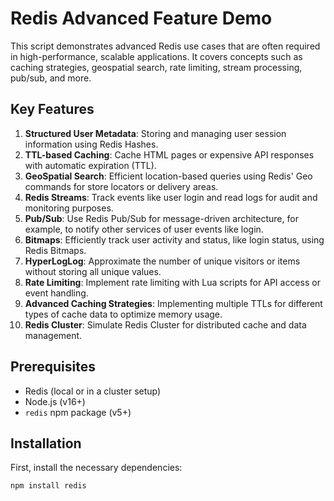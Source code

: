 # Redis Advanced Feature Demo

This script demonstrates advanced Redis use cases that are often required in high-performance, scalable applications. It covers concepts such as caching strategies, geospatial search, rate limiting, stream processing, pub/sub, and more.

## Key Features

1. **Structured User Metadata**: Storing and managing user session information using Redis Hashes.
2. **TTL-based Caching**: Cache HTML pages or expensive API responses with automatic expiration (TTL).
3. **GeoSpatial Search**: Efficient location-based queries using Redis' Geo commands for store locators or delivery areas.
4. **Redis Streams**: Track events like user login and read logs for audit and monitoring purposes.
5. **Pub/Sub**: Use Redis Pub/Sub for message-driven architecture, for example, to notify other services of user events like login.
6. **Bitmaps**: Efficiently track user activity and status, like login status, using Redis Bitmaps.
7. **HyperLogLog**: Approximate the number of unique visitors or items without storing all unique values.
8. **Rate Limiting**: Implement rate limiting with Lua scripts for API access or event handling.
9. **Advanced Caching Strategies**: Implementing multiple TTLs for different types of cache data to optimize memory usage.
10. **Redis Cluster**: Simulate Redis Cluster for distributed cache and data management.

## Prerequisites

- Redis (local or in a cluster setup)
- Node.js (v16+)
- `redis` npm package (v5+)

## Installation

First, install the necessary dependencies:

```bash
npm install redis
